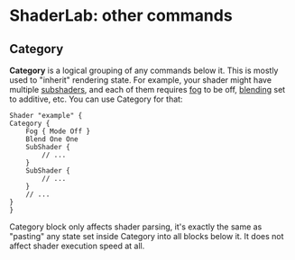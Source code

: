 # ShaderLab: other commands


Category
--------


**Category** is a logical grouping of any commands below it. This is mostly used to "inherit" rendering state. For example, your shader might have multiple [subshaders](SL-SubShader), and each of them requires [fog](SL-Fog) to be off, [blending](SL-Blend) set to additive, etc. You can use Category for that:


````
Shader "example" {
Category {
    Fog { Mode Off }
    Blend One One
    SubShader {
        // ...
    }
    SubShader {
        // ...
    }
    // ...
}
}
````

Category block only affects shader parsing, it's exactly the same as "pasting" any state set inside Category into all blocks below it. It does not affect shader execution speed at all.

